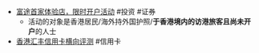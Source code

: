 - [富途首家体验店，限时开户活动](https://www.futuhk.com/hans/support/topic2_934) #投资 #证券
	- 活动的对象是香港居民/海外持外国护照/**于香港境内的访港旅客且尚未开户**的人士
- [香港汇丰信用卡横向评测](https://mp.weixin.qq.com/s/kYKbOOxgdgLk9nQVvpL2Og) #信用卡
